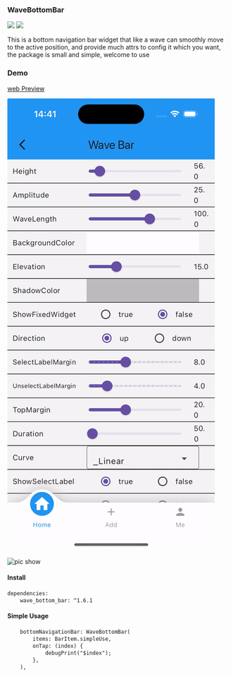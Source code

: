 ### WaveBottomBar

[![](https://img.shields.io/pub/v/wave_bottom_bar.svg?color=blue)](https://pub.dev/packages/wave_bottom_bar)
[![](https://img.shields.io/github/last-commit/wenchaosong/FlutterBottomBar?color=yellow)](https://github.com/wenchaosong/FlutterBottomBar)

This is a bottom navigation bar widget that like a wave can smoothly move to the active position,
and provide much attrs to config it which you want, the package is small and simple, welcome to use

### Demo

[web Preview](https://wenchaosong.github.io/FlutterBottomBar/)

![gif show](/pic/demo.gif)

![pic show](https://img.alicdn.com/imgextra/i2/2315514881/O1CN01FLTeuU1lvY9ZTBHXO_!!2315514881.png_760x760)

#### Install

```
dependencies:
    wave_bottom_bar: ^1.6.1
```

#### Simple Usage

```
    bottomNavigationBar: WaveBottomBar(
        items: BarItem.simpleUse,
        onTap: (index) {
            debugPrint("$index");
        },
    ),
```

